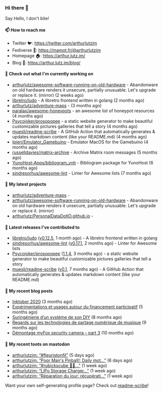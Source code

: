 ### Hi there 👋

Say Hello, I don't bite!

#### 📫 How to reach me

- Twitter 🐦: https://twitter.com/arthurlutzim
- Fediverse 🐘: https://mamot.fr/@arthurlutzim
- Homepage 🏠: https://arthur.lutz.im/
- Blog 📰: https://arthur.lutz.im/blog/

#### 👷 Check out what I'm currently working on

- [arthurlutz/awesome-software-running-on-old-hardware](https://github.com/arthurlutz/awesome-software-running-on-old-hardware) - Abandonware on old hardware renders it unsecure, partially unusuable. Let&#39;s upgrade or replace it. (mirror) (2 weeks ago)
- [libretro/ludo](https://github.com/libretro/ludo) - A libretro frontend written in golang (2 months ago)
- [arthurlutz/adventure-maps](https://github.com/arthurlutz/adventure-maps) -  (3 months ago)
- [paralax/awesome-honeypots](https://github.com/paralax/awesome-honeypots) - an awesome list of honeypot resources (4 months ago)
- [Psycojoker/prosopopee](https://github.com/Psycojoker/prosopopee) - a static website generator to make beautiful customizable pictures galleries that tell a story (4 months ago)
- [muesli/readme-scribe](https://github.com/muesli/readme-scribe) - A GitHub Action that automatically generates &amp; updates markdown content (like your README.md) (4 months ago)
- [lpieri/Emulator_Gamebuino](https://github.com/lpieri/Emulator_Gamebuino) - Emulator MacOS for the Gamebuino (4 months ago)
- [russelldavies/matrix-archive](https://github.com/russelldavies/matrix-archive) - Archive Matrix room messages (5 months ago)
- [YunoHost-Apps/bibliogram_ynh](https://github.com/YunoHost-Apps/bibliogram_ynh) - Bibliogram package for YunoHost (6 months ago)
- [sindresorhus/awesome-lint](https://github.com/sindresorhus/awesome-lint) - Linter for Awesome lists (7 months ago)

#### 🌱 My latest projects

- [arthurlutz/adventure-maps](https://github.com/arthurlutz/adventure-maps) - 
- [arthurlutz/awesome-software-running-on-old-hardware](https://github.com/arthurlutz/awesome-software-running-on-old-hardware) - Abandonware on old hardware renders it unsecure, partially unusuable. Let&#39;s upgrade or replace it. (mirror)
- [arthurlutz/PersonalDataDotIO.github.io](https://github.com/arthurlutz/PersonalDataDotIO.github.io) - 

#### 🔭 Latest releases I've contributed to

- [libretro/ludo](https://github.com/libretro/ludo) ([v0.12.5](https://github.com/libretro/ludo/releases/tag/v0.12.5), 1 month ago) - A libretro frontend written in golang
- [sindresorhus/awesome-lint](https://github.com/sindresorhus/awesome-lint) ([v0.17.1](https://github.com/sindresorhus/awesome-lint/releases/tag/v0.17.1), 2 months ago) - Linter for Awesome lists
- [Psycojoker/prosopopee](https://github.com/Psycojoker/prosopopee) ([1.1.4](https://github.com/Psycojoker/prosopopee/releases/tag/1.1.4), 3 months ago) - a static website generator to make beautiful customizable pictures galleries that tell a story
- [muesli/readme-scribe](https://github.com/muesli/readme-scribe) ([v0.1](https://github.com/muesli/readme-scribe/releases/tag/v0.1), 7 months ago) - A GitHub Action that automatically generates &amp; updates markdown content (like your README.md)

#### 📜 My recent blog posts

- [Inktober 2020](https://arthur.lutz.im/blog/2020/11/09/inktober-2020/) (3 months ago)
- [Expérimentations et usages autour du financement participatif](https://arthur.lutz.im/blog/2020/09/21/experimentations-et-usages-autour-du-financement-participatif/) (5 months ago)
- [Suringénierie d’un système de son DIY](https://arthur.lutz.im/blog/2020/06/01/suringenierie-dun-systeme-de-son-diy/) (8 months ago)
- [Regards sur les technologies de partage numérique de musique](https://arthur.lutz.im/blog/2020/05/23/regards-sur-les-technologies-de-partage-numerique-de-musique/) (9 months ago)
- [Démontage myFox security camera – part 3](https://arthur.lutz.im/blog/2020/04/28/demontage-myfox-security-camera-part-3/) (10 months ago)

#### 🐘 My recent toots on mastodon

- [arthurlutzim: “#fleuristonfil”](https://mamot.fr/@arthurlutzim/105762802091871937) (5 days ago)
- [arthurlutzim: “Poor Man&#39;s Pinball!: Daily mot…”](https://mamot.fr/@arthurlutzim/105760060155494717) (6 days ago)
- [arthurlutzim: “#rubickscube 🎲🤹…”](https://mamot.fr/@arthurlutzim/105737319650308436) (1 week ago)
- [arthurlutzim: “LiPo Storage Charger…”](https://mamot.fr/@arthurlutzim/105734249989492419) (1 week ago)
- [arthurlutzim: “Réparation du jour: récupérati…”](https://mamot.fr/@arthurlutzim/105731465894034239) (1 week ago)

Want your own self-generating profile page? Check out [readme-scribe](https://github.com/muesli/readme-scribe)!
